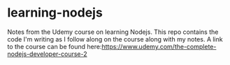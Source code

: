 # learning-nodejs
Notes from the Udemy course on learning Nodejs. This repo contains the code I'm writing as I follow along on the course along with my notes. A link to the course can be found here:https://www.udemy.com/the-complete-nodejs-developer-course-2
